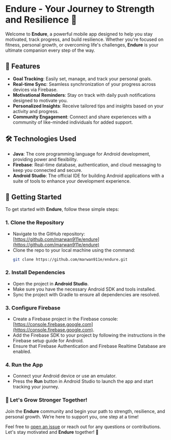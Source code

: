 # Endure - Your Journey to Strength and Resilience 💪

Welcome to **Endure**, a powerful mobile app designed to help you stay motivated, track progress, and build resilience. Whether you're focused on fitness, personal growth, or overcoming life's challenges, **Endure** is your ultimate companion every step of the way.

## 🌟 Features
- **Goal Tracking**: Easily set, manage, and track your personal goals.
- **Real-time Sync**: Seamless synchronization of your progress across devices via Firebase.
- **Motivational Reminders**: Stay on track with daily push notifications designed to motivate you.
- **Personalized Insights**: Receive tailored tips and insights based on your activity and progress.
- **Community Engagement**: Connect and share experiences with a community of like-minded individuals for added support.

## 🛠️ Technologies Used
- **Java**: The core programming language for Android development, providing power and flexibility.
- **Firebase**: Real-time database, authentication, and cloud messaging to keep you connected and secure.
- **Android Studio**: The official IDE for building Android applications with a suite of tools to enhance your development experience.

## 🚀 Getting Started

To get started with **Endure**, follow these simple steps:

### 1. Clone the Repository
   - Navigate to the GitHub repository:  
     [https://github.com/marwan911e/endure](https://github.com/marwan911e/endure)
   - Clone the repo to your local machine using the command:  
     ```bash
     git clone https://github.com/marwan911e/endure.git
     ```

### 2. Install Dependencies
   - Open the project in **Android Studio**.
   - Make sure you have the necessary Android SDK and tools installed.
   - Sync the project with Gradle to ensure all dependencies are resolved.

### 3. Configure Firebase
   - Create a Firebase project in the Firebase console: [https://console.firebase.google.com](https://console.firebase.google.com).
   - Add the Firebase SDK to your project by following the instructions in the Firebase setup guide for Android.
   - Ensure that Firebase Authentication and Firebase Realtime Database are enabled.

### 4. Run the App
   - Connect your Android device or use an emulator.
   - Press the **Run** button in Android Studio to launch the app and start tracking your journey.

### 🌱 Let's Grow Stronger Together!  
Join the **Endure** community and begin your path to strength, resilience, and personal growth. We’re here to support you, one step at a time!

Feel free to [open an issue](https://github.com/marwan911e/endure/issues) or reach out for any questions or contributions. Let's stay motivated and **Endure** together! 💪

